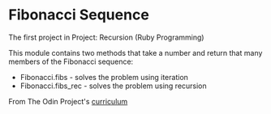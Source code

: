 # Fibonacci Sequence
The first project in Project: Recursion (Ruby Programming)

This module contains two methods that take a number and return that many members of the Fibonacci sequence:
* Fibonacci.fibs - solves the problem using iteration
* Fibonacci.fibs_rec - solves the problem using recursion


From The Odin Project's [curriculum](https://www.theodinproject.com/courses/ruby-programming/lessons/recursion)

